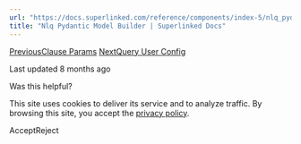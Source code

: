 ```yaml
---
url: "https://docs.superlinked.com/reference/components/index-5/nlq_pydantic_model_builder"
title: "Nlq Pydantic Model Builder | Superlinked Docs"
---
```


[PreviousClause Params](https://docs.superlinked.com/reference/components/index-5/clause_params) [NextQuery User Config](https://docs.superlinked.com/reference/components/index-5/query_user_config)

Last updated 8 months ago

Was this helpful?

This site uses cookies to deliver its service and to analyze traffic. By browsing this site, you accept the [privacy policy](https://superlinked.com/policies/privacy-policy).

AcceptReject